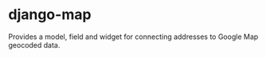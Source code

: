 django-map
==========

Provides a model, field and widget for connecting addresses to Google Map geocoded data. 
